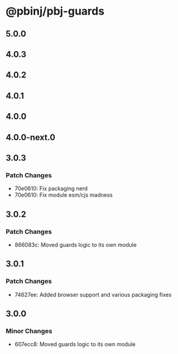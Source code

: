 # @pbinj/pbj-guards

## 5.0.0

## 4.0.3

## 4.0.2

## 4.0.1

## 4.0.0

## 4.0.0-next.0

## 3.0.3

### Patch Changes

- 70e0610: Fix packaging nerd
- 70e0610: Fix module esm/cjs madness

## 3.0.2

### Patch Changes

- 866083c: Moved guards logic to its own module

## 3.0.1

### Patch Changes

- 74627ee: Added browser support and various packaging fixes

## 3.0.0

### Minor Changes

- 607ecc8: Moved guards logic to its own module
